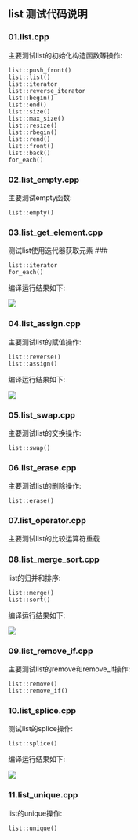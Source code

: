 ## list 测试代码说明 ##
### 01.list.cpp ###
主要测试list的初始化构造函数等操作:

	list::push_front()
	list::list()
	list::iterator
	list::reverse_iterator
	list::begin()
	list::end()
	list::size()
	list::max_size()
	list::resize()
	list::rbegin()
	list::rend()
	list::front()
	list::back()
	for_each()

### 02.list_empty.cpp ###
主要测试empty函数:

	list::empty()

### 03.list\_get_element.cpp ###
测试list使用迭代器获取元素 ###

	list::iterator
	for_each()
编译运行结果如下:

![](https://i.imgur.com/Cx9xBva.png)

### 04.list\_assign.cpp ###
主要测试list的赋值操作:

	list::reverse()
	list::assign()

编译运行结果如下:

![](https://i.imgur.com/YNM5C96.png)


### 05.list_swap.cpp ###
主要测试list的交换操作:

	list::swap()

### 06.list_erase.cpp ###
主要测试list的删除操作:

	list::erase()

### 07.list_operator.cpp ###
主要测试list的比较运算符重载

### 08.list\_merge_sort.cpp ###
list的归并和排序:

	list::merge()
	list::sort()

编译运行结果如下:

![](https://i.imgur.com/3EZjZZX.png)

### 09.list\_remove_if.cpp ###
主要测试list的remove和remove_if操作:

	list::remove()
	list::remove_if()

### 10.list_splice.cpp ###

测试list的splice操作:

	list::splice()

编译运行结果如下:

![](https://i.imgur.com/YJAFgrV.png)

### 11.list_unique.cpp ###

list的unique操作:

	list::unique()